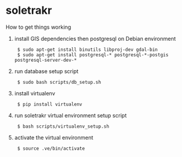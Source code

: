 soletrakr
=================


How to get things working

1. install GIS dependencies then postgresql on Debian environment

        $ sudo apt-get install binutils libproj-dev gdal-bin
        $ sudo apt-get install postgresql-* postgresql-*-postgis postgresql-server-dev-*

2. run database setup script 

        $ sudo bash scripts/db_setup.sh

3. install virtualenv

        $ pip install virtualenv

4. run soletrakr virtual environment setup script

        $ bash scripts/virtualenv_setup.sh

5. activate the virtual environment

        $ source .ve/bin/activate
    
